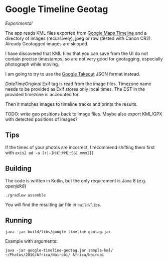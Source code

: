 # Google Timeline Geotag

*Experimental*

The app reads KML files exported from [Google Maps Timeline](https://www.google.com/maps/timeline) 
and a directory of images (recursively), jpeg or raw (tested with Canon CR2). 
Already Geotagged images are skipped.

I have discovered that KML files that you can save from the UI do not contain precise timestamps, so are not
very good for geotagging, especially photograph while moving.

I am going to try to use the [Google Takeout](https://takeout.google.com/settings/takeout/custom/location_history) JSON format instead.

*DateTimeOriginal* Exif tag is read from the image files. Timezone name needs to be
provided as Exif stores only local times. The DST in the provided timezone is accounted for.

Then it matches images to timeline tracks and prints the results.

TODO: write geo positions back to image files.
Maybe also export KML/GPX with detected positions of images?

## Tips

If the times of your photos are incorrect, I recommend shifting them first with `exiv2 ad -a [+|-]HH[:MM[:SS[.mmm]]]`

## Building

The code is written in Kotlin, but the only requirement is Java 8 (e.g. *openjdk8*)

`./gradlew assemble`

You will find the resulting jar file in `build/libs`.

## Running

`java -jar build/libs/google-timeline-geotag.jar`

Example with arguments:

`java -jar google-timeline-geotag.jar sample-kml/ ~/Photos/2016/Africa/Nairobi/ Africa/Nairobi`
